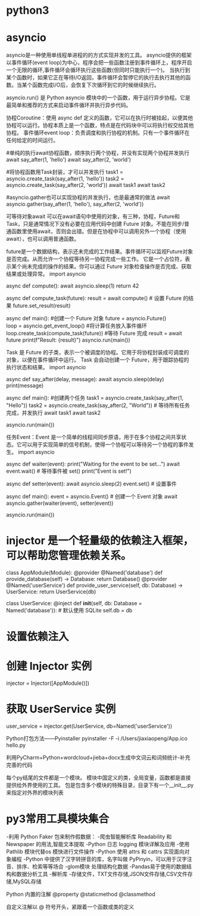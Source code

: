 # python3


# asyncio
asyncio是一种使用单线程单进程的的方式实现并发的工具。
asyncio提供的框架以事件循环(event loop)为中心，程序会把一些函数注册到事件循环上，程序开启一个无限的循环,事件循环会循环执行这些函数(但同时只能执行一个)。
当执行到某个函数时，如果它正在等待I/O返回，事件循环会暂停它的执行去执行其他的函数。当某个函数完成I/O后，会恢复下次循环到它的时候继续执行。

asyncio.run() 是 Python asyncio 模块中的一个函数，用于运行异步协程。它是最简单和推荐的方式来启动事件循环并执行异步代码。

协程Coroutine：使用 async def 定义的函数，它可以在执行时被挂起，以便其他协程可以运行。协程本质上是一个函数，特点是在代码块中可以将执行权交给其他协程。
事件循环event loop：负责调度和执行协程的机制。只有一个事件循环在任何给定的时间运行。

#单纯的执行await协程函数，顺序执行两个协程，并没有实现两个协程并发执行
await say_after(1, 'hello')
await say_after(2, 'world')

#将协程函数用Task封装，才可以并发执行
task1 = asyncio.create_task(say_after(1, 'hello'))
task2 = asyncio.create_task(say_after(2, 'world'))
await task1
await task2

#asyncio.gather也可以实现协程的并发执行，也是最通常的做法
await asyncio.gather(say_after(1, 'hello'), say_after(2, 'world'))

可等待对象await
可以在await语句中使用的对象，有三种，协程，Future和Task，只是通常情况下没有必要在应用代码中创建 Future 对象。不能在同步/普通函数里使用await，否则会出错。但是在协程中可以调用另外一个协程（使用await），也可以调用普通函数。

future是一个数据结构，表示还未完成的工作结果。事件循环可以监视Future对象是否完成。从而允许一个协程等待另一协程完成一些工作。
它是一个占位符，表示某个尚未完成的操作的结果。你可以通过 Future 对象检查操作是否完成、获取结果或处理异常。
import asyncio

async def compute():
    await asyncio.sleep(1)
    return 42

async def compute_task(future):
    result = await compute()
    # 设置 Future 的结果
    future.set_result(result)

async def main():
    #创建一个 Future 对象
    future = asyncio.Future()  
    loop = asyncio.get_event_loop()
    #将计算任务放入事件循环
    loop.create_task(compute_task(future))
    #等待 Future 完成
    result = await future
    print(f"Result: {result}")
asyncio.run(main())

Task 是 Future 的子类，表示一个被调度的协程。它用于将协程封装成可调度的对象，以便在事件循环中运行。
Task 会自动创建一个 Future，用于跟踪协程的执行状态和结果。
import asyncio

async def say_after(delay, message):
    await asyncio.sleep(delay)
    print(message)

async def main():
    #创建两个任务
    task1 = asyncio.create_task(say_after(1, "Hello"))
    task2 = asyncio.create_task(say_after(2, "World"))
    # 等待所有任务完成，并发执行
    await task1
    await task2

asyncio.run(main())

任务Event：Event 是一个简单的线程间同步原语，用于在多个协程之间共享状态。它可以用于实现简单的信号机制，使得一个协程可以等待另一个协程的事件发生。
import asyncio

async def waiter(event):
    print("Waiting for the event to be set...")
    await event.wait()  # 等待事件被 set()
    print("Event is set!")

async def setter(event):
    await asyncio.sleep(2)
    event.set()  # 设置事件

async def main():
    event = asyncio.Event()  # 创建一个 Event 对象
    await asyncio.gather(waiter(event), setter(event))

asyncio.run(main())

# injector 是一个轻量级的依赖注入框架，可以帮助您管理依赖关系。
class AppModule(Module):
    @provider
    @Named('database')
    def provide_database(self) -> Database:
        return Database()
    @provider
    @Named('userService')
    def provide_user_service(self, db: Database) -> UserService:
        return UserService(db)

class UserService:
    @inject
    def __init__(self, db: Database = Named('database')):  # 默认使用 SQLite
        self.db = db

# 设置依赖注入
# 创建 Injector 实例
injector = Injector([AppModule()])
# 获取 UserService 实例
user_service = injector.get(UserService, db=Named('userService'))


Python打包方法——Pyinstaller
pyinstaller -F -i /Users/jiaxiaopeng/App.ico hello.py

利用PyCharm+Python+wordcloud+jieba+docx生成中文词云和词频统计-补充完善的代码


每个py结尾的文件都是一个模块。
模块中国定义的类，全局变量，函数都是直接提供给外界使用的工具。
包是包含多个模块的特殊目录，目录下有一个__init__.py来指定对外界的模块列表


# py3常用工具模块集合
-利用 Python Faker 包来制作假数据：
-爬虫智能解析库 Readability 和 Newspaper 的用法,智能文本提取
-Python 日志 logging 模块详解及应用
-使用 Pathlib 模块代替os 模快进行文件操作
-Python 使用 attrs 和 cattrs 实现面向对象编程
-Python 中提供了汉字转拼音的库，名字叫做 PyPinyin，可以用于汉字注音、排序、检索等等场合
-glom模块 处理结构化数据
-Pandas易于使用的数据结构和数据分析工具
-解析库
-存储文件，TXT文件存储,JSON文件存储,CSV文件存储,MySQL存储



Python 内置的注解
@property
@staticmethod
@classmethod

自定义注解以 @ 符号开头，紧跟着一个函数或类的定义

    